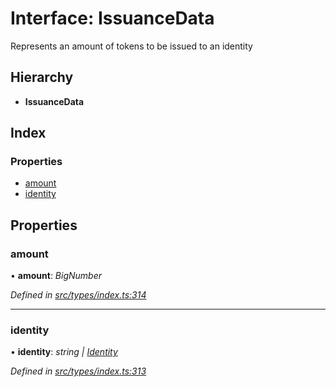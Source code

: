 # Interface: IssuanceData

Represents an amount of tokens to be issued to an identity

## Hierarchy

* **IssuanceData**

## Index

### Properties

* [amount](issuancedata.md#amount)
* [identity](issuancedata.md#identity)

## Properties

###  amount

• **amount**: *BigNumber*

*Defined in [src/types/index.ts:314](https://github.com/PolymathNetwork/polymesh-sdk/blob/eac2196/src/types/index.ts#L314)*

___

###  identity

• **identity**: *string | [Identity](../classes/identity.md)*

*Defined in [src/types/index.ts:313](https://github.com/PolymathNetwork/polymesh-sdk/blob/eac2196/src/types/index.ts#L313)*
